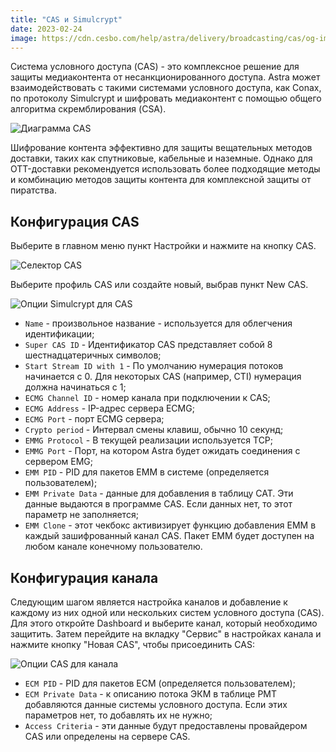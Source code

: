 ```yaml
---
title: "CAS и Simulcrypt"
date: 2023-02-24
image: https://cdn.cesbo.com/help/astra/delivery/broadcasting/cas/og-image.png
---
```


Система условного доступа (CAS) - это комплексное решение для защиты медиаконтента от несанкционированного доступа. Astra может взаимодействовать с такими системами условного доступа, как Conax, по протоколу Simulcrypt и шифровать медиаконтент с помощью общего алгоритма скремблирования (CSA).

![Диаграмма CAS](https://cdn.cesbo.com/help/astra/delivery/broadcasting/cas/cas.svg)

Шифрование контента эффективно для защиты вещательных методов доставки, таких как спутниковые, кабельные и наземные. Однако для OTT-доставки рекомендуется использовать более подходящие методы и комбинацию методов защиты контента для комплексной защиты от пиратства.

## Конфигурация CAS[](https://help.cesbo.com/astra/delivery/cas/cas-and-simulcrypt#cas-configuration)

Выберите в главном меню пункт Настройки и нажмите на кнопку CAS.

![Селектор CAS](https://cdn.cesbo.com/help/astra/delivery/broadcasting/cas/selector.png)

Выберите профиль CAS или создайте новый, выбрав пункт New CAS.

![Опции Simulcrypt для CAS](https://cdn.cesbo.com/help/astra/delivery/broadcasting/cas/cas-options.png)

- `Name` - произвольное название - используется для облегчения идентификации;
- `Super CAS ID` - Идентификатор CAS представляет собой 8 шестнадцатеричных символов;
- `Start Stream ID with 1` - По умолчанию нумерация потоков начинается с 0. Для некоторых CAS (например, CTI) нумерация должна начинаться с 1;
- `ECMG Channel ID` - номер канала при подключении к CAS;
- `ECMG Address` - IP-адрес сервера ECMG;
- `ECMG Port` - порт ECMG сервера;
- `Crypto period` - Интервал смены клавиш, обычно 10 секунд;
- `EMMG Protocol` - В текущей реализации используется TCP;
- `EMMG Port` - Порт, на котором Astra будет ожидать соединения с сервером EMG;
- `EMM PID` - PID для пакетов EMM в системе (определяется пользователем);
- `EMM Private Data` - данные для добавления в таблицу CAT. Эти данные выдаются в программе CAS. Если данных нет, то этот параметр не заполняется;
- `EMM Clone` - этот чекбокс активизирует функцию добавления EMM в каждый зашифрованный канал CAS. Пакет EMM будет доступен на любом канале конечному пользователю.

## Конфигурация канала[](https://help.cesbo.com/astra/delivery/cas/cas-and-simulcrypt#channel-configuration)

Следующим шагом является настройка каналов и добавление к каждому из них одной или нескольких систем условного доступа (CAS). Для этого откройте Dashboard и выберите канал, который необходимо защитить. Затем перейдите на вкладку "Сервис" в настройках канала и нажмите кнопку "Новая CAS", чтобы присоединить CAS:

![Опции CAS для канала](https://cdn.cesbo.com/help/astra/delivery/broadcasting/cas/channel-options.png)

- `ECM PID` - PID для пакетов ECM (определяется пользователем);
- `ECM Private Data` - к описанию потока ЭКМ в таблице PMT добавляются данные системы условного доступа. Если этих параметров нет, то добавлять их не нужно;
- `Access Criteria` - эти данные будут предоставлены провайдером CAS или определены на сервере CAS.
